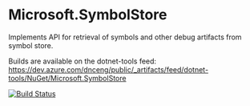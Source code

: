 # Microsoft.SymbolStore

Implements API for retrieval of symbols and other debug artifacts from symbol store.

Builds are available on the dotnet-tools feed: https://dev.azure.com/dnceng/public/_artifacts/feed/dotnet-tools/NuGet/Microsoft.SymbolStore

[//]: # (Begin current test results)

[![Build Status](https://dnceng.visualstudio.com/public/_apis/build/status/dotnet/symstore/symstore-public-ci?branchName=main)](https://dnceng.visualstudio.com/public/_build/latest?definitionId=587&branchName=main)

[//]: # (End current test results)
